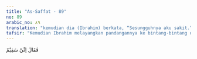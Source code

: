 ```yaml
---
title: "As-Saffat - 89"
no: 89
arabic_no: ٨٩
translation: "kemudian dia (Ibrahim) berkata, “Sesungguhnya aku sakit.”"
tafsir: "Kemudian Ibrahim melayangkan pandangannya ke bintang-bintang dengan berpikir secara mendalam bagaimana menghadapi kaumnya yang tetap bersikeras untuk menyembah patung, hanya dengan alasan mempertahankan warisan nenek moyang. Padahal, beliau sudah memberikan peringatan dan pengajaran kepada mereka, sebagaimana firman Allah:\n\n(Ingatlah), ketika dia (Ibrahim) berkata kepada ayahnya dan kaumnya, \"Patung-patung apakah ini yang kamu tekun menyembahnya?\" Mereka menjawab, \"Kami mendapati nenek moyang kami menyembahnya.\" (al-Anbiya'/21: 52-53)\n\nSesudah berpikir dan mempertimbangkan dengan sungguh-sungguh, beliau memutuskan untuk mengambil tindakan yang bahaya, yaitu menghancurkan semua patung sembahan itu. \n\nPada suatu saat, kaum Ibrahim datang untuk mengundangnya guna menghadiri hari besar mereka. Beliau menolak ajakan mereka secara halus dengan alasan kesehatannya terganggu. Selain untuk menghindari hadir dalam hari besar mereka, Nabi Ibrahim bermaksud melaksanakan rencananya untuk menghancurkan patung-patung, dan menyatakan perlawanan secara terbuka terhadap pemuja patung-patung itu. Kaumnya tidak mengetahui rencana Nabi Ibrahim itu dan tidak pula mencurigainya. Juga tidak tampak pada sikapnya bahwa dia tidak jujur dalam perkataannya. Dengan demikian, upacara hari besar mereka berlangsung tanpa hadirnya Ibrahim. Alasan terganggu kesehatannya untuk tidak menghadiri undangan kaumnya, padahal sebenarnya dia tidak sakit, tidaklah dipandang dusta yang terlarang dalam agama. Bahwa Ibrahim membohongi kaumnya memang benar. Rasulullah bersabda:\n\nNabi Ibrahim tidak berbohong kecuali tiga perkataan, dua di antaranya tentang zat Allah, yaitu kata-katanya \"Saya sedang sakit\" dan \"sebenarnya yang besar ini yang memecahkannya\", dan kata-katanya mengenai istrinya Sarah \"ini saudaraku\". (Riwayat A.hmad dan asy-Syaikhan dari Abu Hurairah)\n\nKata-kata Nabi Ibrahim bahwa kesehatannya terganggu yang diucapkan di hadapan kaumnya sebenarnya untuk menghindari kehadirannya pada upacara hari besar kaumnya.\n\nIbrahim berkata, \"Sesungguhnya kami dan bapak-bapakku berada dalam kesesatan yang nyata\". Mereka menjawab, \"Apakah kamu datang kepada kami dengan sungguh-sungguh ataukah kamu termasuk orang-orang yang bermain-main?\" Ibrahim berkata, \"Sebenarnya Tuhan kamu adalah Tuhan langit dan bumi yang telah Dia ciptakan dan aku termasuk orang-orang yang dapat memberikan bukti atas yang demikian itu. Demi Allah, sesungguhnya aku akan melakukan tipu daya terhadap berhala-berhalamu sesudah kamu pergi meninggalkannya.\"\n\nDalam perayaan hari besar itu, Nabi Ibrahim mempergunakan kesempatan untuk menghancurkan patung-patung kaumnya. Kata-kata Ibrahim bahwa patung yang paling besar ini yang memecahkannya, diucapkan sewaktu dia diperiksa oleh kaumnya tentang perkara penghancuran patung. Sebenarnya dia sendiri yang memecahkan patung itu, tetapi dikatakan patung yang paling besarlah yang menghancurkannya, padahal kaumnya menyadari bahwa patung-patung itu tidak dapat berbuat apa-apa.\n\nKedua ucapan Ibrahim diucapkan dalam rangka perjuangannya menegakkan kalimat tauhid. Adapun ucapan yang ketiga, yaitu \"Sarah itu saudaraku\" padahal sebenarnya istrinya, diucapkan di hadapan raja ketika raja menginginkan Sarah.\n\nDengan demikian, ketiga perkataan yang diucapkan Ibrahim itu bukanlah kebohongan yang tercela dalam pandangan agama dan masyarakat. Rasulullah saw menjelaskan bahwa ketiga perkataan Nabi Ibrahim itu dibenarkan agama, seperti sabda Nabi saw:\n\nRasulullah bersabda tentang tiga perkataan Ibrahim dengan mengatakan bahwa tidak ada suatu dusta pun kecuali hal-hal yang dibenarkan agama Allah. (Riwayat at-Tirmidzi dari Abu Sa'id)"
---
```


فَقَالَ اِنِّيْ سَقِيْمٌ
